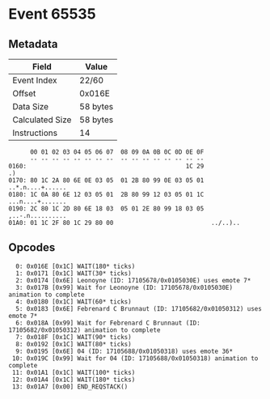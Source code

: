 # Event 65535

## Metadata

| Field           | Value    |
|-----------------|----------|
| Event Index     | 22/60    |
| Offset          | 0x016E   |
| Data Size       | 58 bytes |
| Calculated Size | 58 bytes |
| Instructions    | 14       |

```
      00 01 02 03 04 05 06 07  08 09 0A 0B 0C 0D 0E 0F
      -- -- -- -- -- -- -- --  -- -- -- -- -- -- -- --
0160:                                            1C 29                .)
0170: 80 1C 2A 80 6E 0E 03 05  01 2B 80 99 0E 03 05 01  ..*.n....+......
0180: 1C 0A 80 6E 12 03 05 01  2B 80 99 12 03 05 01 1C  ...n....+.......
0190: 2C 80 1C 2D 80 6E 18 03  05 01 2E 80 99 18 03 05  ,..-.n..........
01A0: 01 1C 2F 80 1C 29 80 00                           ../..)..        
```

## Opcodes

```
  0: 0x016E [0x1C] WAIT(180* ticks)
  1: 0x0171 [0x1C] WAIT(30* ticks)
  2: 0x0174 [0x6E] Leonoyne (ID: 17105678/0x0105030E) uses emote 7*
  3: 0x017B [0x99] Wait for Leonoyne (ID: 17105678/0x0105030E) animation to complete
  4: 0x0180 [0x1C] WAIT(60* ticks)
  5: 0x0183 [0x6E] Febrenard C Brunnaut (ID: 17105682/0x01050312) uses emote 7*
  6: 0x018A [0x99] Wait for Febrenard C Brunnaut (ID: 17105682/0x01050312) animation to complete
  7: 0x018F [0x1C] WAIT(90* ticks)
  8: 0x0192 [0x1C] WAIT(80* ticks)
  9: 0x0195 [0x6E] 04 (ID: 17105688/0x01050318) uses emote 36*
 10: 0x019C [0x99] Wait for 04 (ID: 17105688/0x01050318) animation to complete
 11: 0x01A1 [0x1C] WAIT(100* ticks)
 12: 0x01A4 [0x1C] WAIT(180* ticks)
 13: 0x01A7 [0x00] END_REQSTACK()
```
